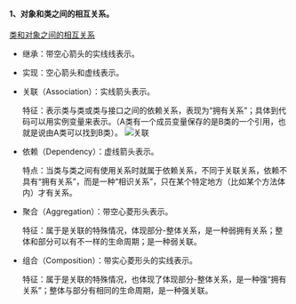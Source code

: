 #### 1、对象和类之间的相互关系。
[类和对象之间的相互关系](http://www.cnblogs.com/duanxz/archive/2012/06/13/2547801.html)
- 继承：带空心箭头的实线线表示。
- 实现：空心箭头和虚线表示。
- 关联（Association）：实线箭头表示。   

   特征：表示类与类或类与接口之间的依赖关系，表现为“拥有关系”；具体到代码可以用实例变量来表示。（A类有一个成员变量保存的是B类的一个引用，也就是说由A类可以找到B类）。
   ![关联](https://github.com/chen-eugene/Interview/blob/master/image/1537194464(1).png)
   
- 依赖（Dependency）：虚线箭头表示。    

  特点：当类与类之间有使用关系时就属于依赖关系，不同于关联关系，依赖不具有“拥有关系”，而是一种“相识关系”，只在某个特定地方（比如某个方法体内）才有关系。
  
- 聚合（Aggregation）：带空心菱形头表示。    

  特征：属于是关联的特殊情况，体现部分-整体关系，是一种弱拥有关系；整体和部分可以有不一样的生命周期；是一种弱关联。
- 组合（Composition）：带实心菱形头的实线表示。    

  特征：属于是关联的特殊情况，也体现了体现部分-整体关系，是一种强“拥有关系”；整体与部分有相同的生命周期，是一种强关联。
